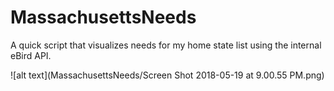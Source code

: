 # MassachusettsNeeds
A quick script that visualizes needs for my home state list using the internal eBird API.

![alt text](MassachusettsNeeds/Screen Shot 2018-05-19 at 9.00.55 PM.png)
